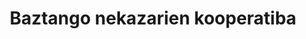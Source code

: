 ---
title: "Baztango nekazarien kooperatiba"
url: /arizkun/baztango-nekazarien-kooperatiba/
shop: granja
---